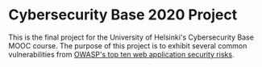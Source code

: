 # Cybersecurity Base 2020 Project

This is the final project for the University of Helsinki's Cybersecurity Base MOOC course. The purpose of this project is to exhibit several common vulnerabilities from [OWASP's top ten web application security risks](https://owasp.org/www-project-top-ten/).
